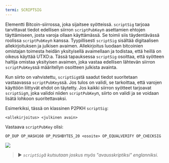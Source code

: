 ```yaml
---
termi: SCRIPTSIG
---
```


Elementti Bitcoin-siirrossa, joka sijaitsee syötteissä. `scriptSig` tarjoaa tarvittavat tiedot edellisen siirron `scriptPubKey`n asettamien ehtojen täyttämiseen, josta varoja ollaan käyttämässä. Se toimii siis täydentävässä roolissa `scriptPubKey`n kanssa. Tyypillisesti `scriptSig` sisältää digitaalisen allekirjoituksen ja julkisen avaimen. Allekirjoitus luodaan bitcoinien omistajan toimesta heidän yksityisellä avaimellaan ja todistaa, että heillä on oikeus käyttää UTXO:a. Tässä tapauksessa `scriptSig` osoittaa, että syötteen haltija omistaa yksityisen avaimen, joka vastaa edellisen lähtevän siirron `scriptPubKey`ssä määritellyn osoitteen julkista avainta.

Kun siirto on vahvistettu, `scriptSig`stä saadut tiedot suoritetaan vastaavassa `scriptPubKey`ssä. Jos tulos on validi, se tarkoittaa, että varojen käyttöön liittyvät ehdot on täytetty. Jos kaikki siirron syötteet tarjoavat `scriptSig`n, joka validoi niiden `scriptPubKey`n, siirto on validi ja se voidaan lisätä lohkoon suoritettavaksi.

Esimerkiksi, tässä on klassinen P2PKH `scriptSig`:

```text
<allekirjoitus> <julkinen avain>
```

Vastaava `scriptPubKey` olisi:

```text
OP_DUP OP_HASH160 OP_PUSHBYTES_20 <osoite> OP_EQUALVERIFY OP_CHECKSIG
```

![](../../dictionnaire/assets/35.png)

> ► *`scriptSig`ä kutsutaan joskus myös "avausskriptiksi" englanniksi.*